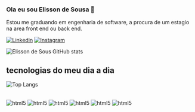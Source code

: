 ### Ola  eu sou Elisson de Sousa 🚀
Estou me graduando em engenharia de software, a procura de um estagio na area front end ou back end.


[![Linkedin](https://img.shields.io/badge/LinkedIn-0077B5?style=for-the-badge&logo=linkedin&logoColor=white)](https://www.linkedin.com/in/elisson-sousa-dos-sntos-6234b9209/)
[![Instagram](https://img.shields.io/badge/Instagram-E4405F?style=for-the-badge&logo=instagram&logoColor=white)](https://www.instagram.com/elissondesousa123/)

![Elisson de Sous GitHub stats](https://github-readme-stats.vercel.app/api?username=ElissondeSous&show_icons=true&theme=onedark)

## tecnologias do meu dia a dia 
![Top Langs](https://github-readme-stats.vercel.app/api/top-langs/?username=ElissondeSous&)
<div style = "display:inline_block"></br>
  <img align="center" alt="html5" src="https://img.shields.io/badge/HTML5-E34F26?style=for-the-badge&logo=html5&logoColor=white" />
  <img align="center" alt="html5" src="https://img.shields.io/badge/CSS3-1572B6?style=for-the-badge&logo=css3&logoColor=white" />
  <img align="center" alt="html5" src="https://img.shields.io/badge/JavaScript-F7DF1E?style=for-the-badge&logo=javascript&logoColor=black"/>
  <img align="center" alt="html5" src="https://img.shields.io/badge/React-20232A?style=for-the-badge&logo=react&logoColor=61DAFB"/>
  <img align="center" alt="html5" src="https://img.shields.io/badge/Tailwind_CSS-38B2AC?style=for-the-badge&logo=tailwind-css&logoColor=white"/>
  <img align="center" alt="html5" src="https://img.shields.io/badge/Java-ED8B00?style=for-the-badge&logo=openjdk&logoColor=white"/>
</div>





